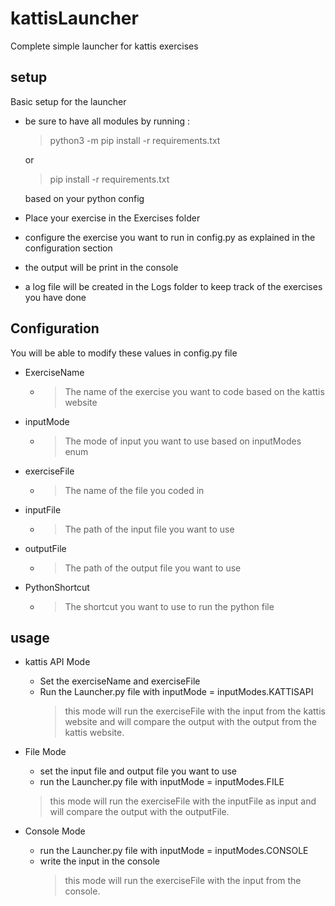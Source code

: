 # kattisLauncher

Complete simple launcher for kattis exercises

## setup

Basic setup for the launcher

- be sure to have all modules by running : 
    > python3 -m pip install -r requirements.txt
    
    or

    > pip install -r requirements.txt

    based on your python config
    

- Place your exercise in the Exercises folder

- configure the exercise you want to run in config.py as explained in the configuration section

- the output will be print in the console

- a log file will be created in the Logs folder to keep track of the exercises you have done

## Configuration

You will be able to modify these values in config.py file


- ExerciseName
    - > The name of the exercise you want to code based on the kattis website
- inputMode
    - > The mode of input you want to use based on inputModes enum

- exerciseFile
    - > The name of the file you coded in
      
- inputFile
    - > The path of the input file you want to use

- outputFile
    - > The path of the output file you want to use

- PythonShortcut
    - > The shortcut you want to use to run the python file

## usage

- kattis API Mode
  - Set the exerciseName and exerciseFile 
  - Run the Launcher.py file with inputMode = inputModes.KATTISAPI
    > this mode will run the exerciseFile with the input from the kattis website and will compare the output with the output from the kattis website.

- File Mode
  - set the input file and output file you want to use
  - run the Launcher.py file with inputMode = inputModes.FILE
  > this mode will run the exerciseFile with the inputFile as input and will compare the output with the outputFile.
- Console Mode
  - run the Launcher.py file with inputMode = inputModes.CONSOLE
  - write the input in the console
    > this mode will run the exerciseFile with the input from the console.